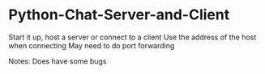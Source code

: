 # Python-Chat-Server-and-Client


Start it up, host a server or connect to a client
Use the address of the host when connecting
May need to do port forwarding

Notes:
Does have some bugs
